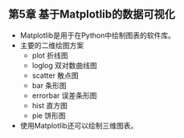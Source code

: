 ## 第5章 基于Matplotlib的数据可视化
- Matplotlib是用于在Python中绘制图表的软件库。
- 主要的二维绘图方案
	- plot 折线图
	- loglog 双对数曲线图
	- scatter 散点图
	- bar 条形图
	- errorbar 误差条形图
	- hist 直方图
	- pie 饼形图
- 使用Matplotlib还可以绘制三维图表。